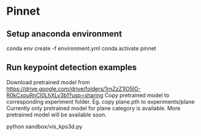 # Pinnet

## Setup anaconda environment
conda env create -f environment.yml
conda activate pinnet

## Run keypoint detection examples
Download pretrained model from https://drive.google.com/drive/folders/1rnZzZ1lO5lO-R0kCxpuRnCl0LhXLv3b1?usp=sharing
Copy pretrained model to corresponding experiment folder. Eg. copy plane.pth to experiments/plane
Currently only pretrained model for plane category is available. More pretrained model will be available soon.

python sandbox/vis_kps3d.py
